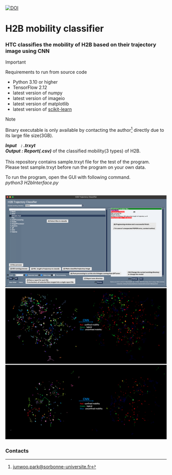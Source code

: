 [![DOI](https://zenodo.org/badge/DOI/10.5281/zenodo.13334706.svg)](https://doi.org/10.5281/zenodo.13334706)
# H2B mobility classifier
<h3>HTC classifies the mobility of H2B based on their trajectory image using CNN</h3> 

> [!IMPORTANT]  
> Requirements to run from source code </br>
> - Python 3.10 or higher
> - TensorFlow 2.12
> - latest version of numpy
> - latest version of imageio
> - latest version of matplotlib
> - latest version of [scikit-learn](https://scikit-learn.org/stable/)

> [!NOTE]  
> Binary executable is only available by contacting the author[^1] directly due to its large file size(3GB). </br>


***Input &nbsp;&nbsp; : .trxyt***<br>
***Output : Report(.csv)*** of the classified mobility(3 types) of H2B.<br><br>
This repository contains sample.trxyt file for the test of the program.<br>
Please test sample.trxyt before run the program on your own data.<br>

To run the program, open the GUI with following command.<br>
*python3 H2bInterface.py*
<br>
<br>

![](https://github.com/JunwooParkSaribu/HTC/blob/main/img/h2binterface_image.png)
![](https://github.com/JunwooParkSaribu/HTC/blob/main/img/cell8_image.png)
![](https://github.com/JunwooParkSaribu/HTC/blob/main/img/cell9_image.png)


<h3> Contacts </h3>

[^1]: junwoo.park@sorbonne-universite.fr